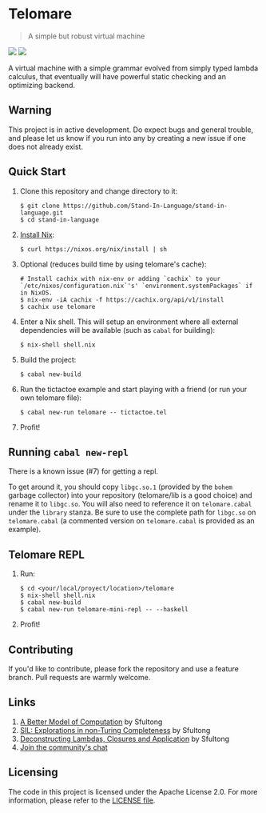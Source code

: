 # Telomare
> A simple but robust virtual machine

<p float="left">
  <img src="https://github.com/Stand-in-Language/stand-in-language/actions/workflows/telomare-ci.yml/badge.svg" />
  <a href="https://gitter.im/stand-in-language/Lobby?utm_source=badge&utm_medium=badge&utm_campaign=pr-badge&utm_content=badge"
     title="Join the chat at https://gitter.im/stand-in-language/Lobby">
    <img src="https://badges.gitter.im/stand-in-language/Lobby.svg" /> 
  </a>
</p>


A virtual machine with a simple grammar evolved from simply typed lambda calculus, that eventually will have powerful static checking and an optimizing backend.

## Warning
This project is in active development. Do expect bugs and general trouble, and please let us know if you run into any by creating a new issue if one does not already exist.

## Quick Start

1. Clone this repository and change directory to it:
   ```
   $ git clone https://github.com/Stand-In-Language/stand-in-language.git
   $ cd stand-in-language
   ```
2. [Install Nix](https://nixos.org/nix/download.html):
   ```
   $ curl https://nixos.org/nix/install | sh
   ```
3. Optional (reduces build time by using telomare's cache):
   ```
   # Install cachix with nix-env or adding `cachix` to your `/etc/nixos/configuration.nix`'s' `environment.systemPackages` if in NixOS.
   $ nix-env -iA cachix -f https://cachix.org/api/v1/install
   $ cachix use telomare
   ```
4. Enter a Nix shell. This will setup an environment where all external dependencies will be available (such as `cabal` for building):
   ```
   $ nix-shell shell.nix
   ```
5. Build the project:
   ```
   $ cabal new-build
   ```
6. Run the tictactoe example and start playing with a friend (or run your own telomare file):
   ```
   $ cabal new-run telomare -- tictactoe.tel
   ```
7. Profit!

## Running `cabal new-repl`

There is a known issue (#7) for getting a repl.

To get around it, you should copy `libgc.so.1` (provided by the `bohem` garbage collector) into your repository (telomare/lib is a good choice) and rename it to `libgc.so`. You will also need to reference it on `telomare.cabal` under the `library` stanza. Be sure to use the complete path for `libgc.so` on `telomare.cabal` (a commented version on `telomare.cabal` is provided as an example).

## Telomare REPL
1. Run:
   ```
   $ cd <your/local/proyect/location>/telomare
   $ nix-shell shell.nix
   $ cabal new-build
   $ cabal new-run telomare-mini-repl -- --haskell
   ```
2. Profit!
   
## Contributing
If you'd like to contribute, please fork the repository and use a feature branch. Pull requests are warmly welcome.

## Links
1. [A Better Model of Computation](http://sfultong.blogspot.com/2016/12/a-better-model-of-computation.html?m=1) by Sfultong
2. [SIL: Explorations in non-Turing Completeness](http://sfultong.blogspot.com/2017/09/sil-explorations-in-non-turing.html?m=1) by Sfultong
3. [Deconstructing Lambdas, Closures and Application](http://sfultong.blogspot.com/2018/04/deconstructing-lambdas-closures-and.html?m=1) by Sfultong
4. [Join the community's chat](https://gitter.im/stand-in-language/Lobby)


## Licensing
The code in this project is licensed under the Apache License 2.0. For more information, please refer to the [LICENSE file](https://github.com/Stand-In-Language/stand-in-language/blob/master/LICENSE).
